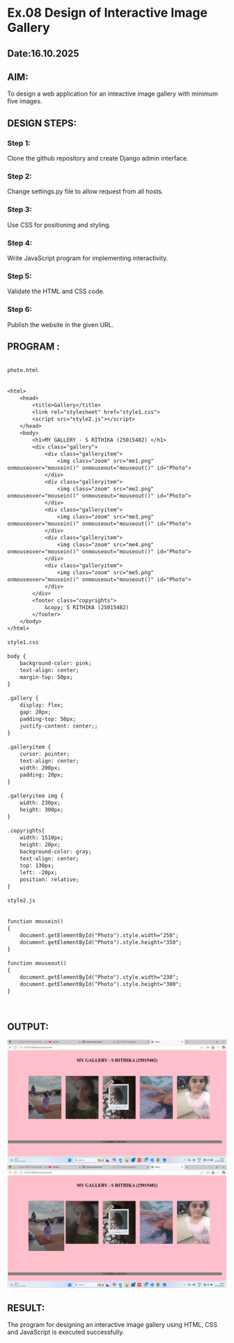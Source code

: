 # Ex.08 Design of Interactive Image Gallery
## Date:16.10.2025

## AIM:
To design a web application for an inteactive image gallery with minimum five images.

## DESIGN STEPS:

### Step 1:
Clone the github repository and create Django admin interface.

### Step 2:
Change settings.py file to allow request from all hosts.

### Step 3:
Use CSS for positioning and styling.

### Step 4:
Write JavaScript program for implementing interactivity.

### Step 5:
Validate the HTML and CSS code.

### Step 6:
Publish the website in the given URL.

## PROGRAM :
```

photo.html


<html>
    <head>
        <title>Gallery</title>
        <link rel="stylesheet" href="style1.css">
        <script src="style2.js"></script>
    </head>
    <body>
        <h1>MY GALLERY - S RITHIKA (25015482) </h1>
        <div class="gallery">
            <div class="galleryitem">
                <img class="zoom" src="me1.png" onmouseover="mousein()" onmouseout="mouseout()" id="Photo">
            </div>
            <div class="galleryitem">
                <img class="zoom" src="me2.png" onmouseover="mousein()" onmouseout="mouseout()" id="Photo">
            </div>
            <div class="galleryitem">
                <img class="zoom" src="me3.png" onmouseover="mousein()" onmouseout="mouseout()" id="Photo">
            </div>
            <div class="galleryitem">
                <img class="zoom" src="me4.png" onmouseover="mousein()" onmouseout="mouseout()" id="Photo">
            </div>
            <div class="galleryitem">
                <img class="zoom" src="me5.png" onmouseover="mousein()" onmouseout="mouseout()" id="Photo">
            </div>
        </div>
        <footer class="copyrights">
            &copy; S RITHIKA (25015482)
        </footer>
    </body>
</html>

style1.css

body {
    background-color: pink;
    text-align: center;
    margin-top: 50px;
}

.gallery {
    display: flex;
    gap: 20px;
    padding-top: 50px;
    justify-content: center;;
}

.galleryitem {
    cursor: pointer;
    text-align: center;
    width: 200px;
    padding: 20px;
}

.galleryitem img {
    width: 230px;
    height: 300px;
}

.copyrights{
    width: 1510px;
    height: 20px;
    background-color: gray;
    text-align: center;
    top: 130px;
    left: -20px;
    position: relative;
}

style2.js


function mousein()
{
    document.getElementById("Photo").style.width="250";
    document.getElementById("Photo").style.height="350";
}

function mouseout()
{
    document.getElementById("Photo").style.width="230";
    document.getElementById("Photo").style.height="300";
}



```
## OUTPUT:
![alt text](<suneo/photoapp/static/output 1.png>)
![alt text](<suneo/photoapp/static/output 2.png>)



## RESULT:
The program for designing an interactive image gallery using HTML, CSS and JavaScript is executed successfully.
